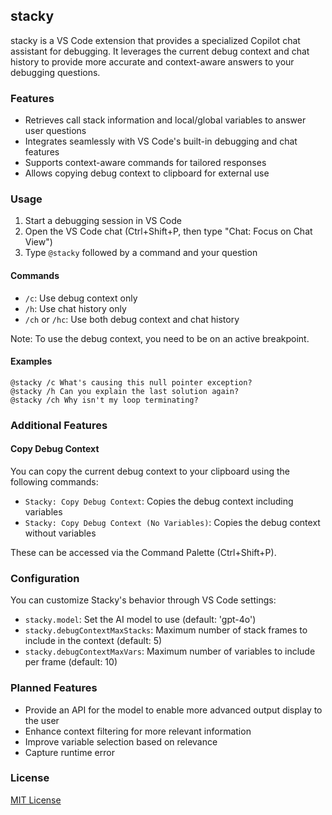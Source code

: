 ## stacky

stacky is a VS Code extension that provides a specialized Copilot chat assistant for debugging. It leverages the current debug context and chat history to provide more accurate and context-aware answers to your debugging questions.

### Features

- Retrieves call stack information and local/global variables to answer user questions
- Integrates seamlessly with VS Code's built-in debugging and chat features
- Supports context-aware commands for tailored responses
- Allows copying debug context to clipboard for external use

### Usage

1. Start a debugging session in VS Code
2. Open the VS Code chat (Ctrl+Shift+P, then type "Chat: Focus on Chat View")
3. Type `@stacky` followed by a command and your question

#### Commands

- `/c`: Use debug context only
- `/h`: Use chat history only
- `/ch` or `/hc`: Use both debug context and chat history

Note: To use the debug context, you need to be on an active breakpoint.

#### Examples

```
@stacky /c What's causing this null pointer exception?
@stacky /h Can you explain the last solution again?
@stacky /ch Why isn't my loop terminating?
```

### Additional Features

#### Copy Debug Context

You can copy the current debug context to your clipboard using the following commands:

- `Stacky: Copy Debug Context`: Copies the debug context including variables
- `Stacky: Copy Debug Context (No Variables)`: Copies the debug context without variables

These can be accessed via the Command Palette (Ctrl+Shift+P).

### Configuration

You can customize Stacky's behavior through VS Code settings:

- `stacky.model`: Set the AI model to use (default: 'gpt-4o')
- `stacky.debugContextMaxStacks`: Maximum number of stack frames to include in the context (default: 5)
- `stacky.debugContextMaxVars`: Maximum number of variables to include per frame (default: 10)

### Planned Features

- Provide an API for the model to enable more advanced output display to the user
- Enhance context filtering for more relevant information
- Improve variable selection based on relevance
- Capture runtime error

### License

[MIT License](LICENSE)
